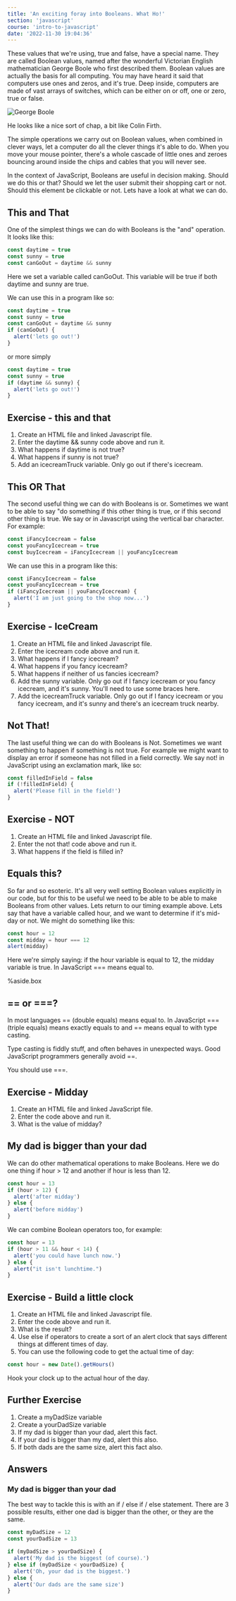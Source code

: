 ```yaml
---
title: 'An exciting foray into Booleans. What Ho!'
section: 'javascript'
course: 'intro-to-javascript'
date: '2022-11-30 19:04:36'
---
```


These values that we're using, true and false, have a special name. They are called Boolean values, named after the wonderful Victorian English mathematician George Boole who first described them. Boolean values are actually the basis for all computing. You may have heard it said that computers use ones and zeros, and it's true. Deep inside, computers are made of vast arrays of switches, which can be either on or off, one or zero, true or false.

<img src="/images/george-boole.jpg" alt="George Boole" />

He looks like a nice sort of chap, a bit like Colin Firth.

The simple operations we carry out on Boolean values, when combined in clever ways, let a computer do all the clever things it's able to do. When you move your mouse pointer, there's a whole cascade of little ones and zeroes bouncing around inside the chips and cables that you will never see.

In the context of JavaScript, Booleans are useful in decision making. Should we do this or that? Should we let the user submit their shopping cart or not. Should this element be clickable or not. Lets have a look at what we can do.

## This and That

One of the simplest things we can do with Booleans is the "and" operation. It looks like this:

```js
const daytime = true
const sunny = true
const canGoOut = daytime && sunny
```

Here we set a variable called canGoOut. This variable will be true if both daytime and sunny are true.

We can use this in a program like so:

```js
const daytime = true
const sunny = true
const canGoOut = daytime && sunny
if (canGoOut) {
  alert('lets go out!')
}
```

or more simply

```js
const daytime = true
const sunny = true
if (daytime && sunny) {
  alert('lets go out!')
}
```

## Exercise - this and that

1. Create an HTML file and linked Javascript file.
2. Enter the daytime && sunny code above and run it.
3. What happens if daytime is not true?
4. What happens if sunny is not true?
5. Add an icecreamTruck variable. Only go out if there's icecream.

## This OR That

The second useful thing we can do with Booleans is or. Sometimes we want to be able to say "do something if this other thing is true, or if this second other thing is true. We say or in Javascript using the vertical bar character. For example:

```js
const iFancyIcecream = false
const youFancyIcecream = true
const buyIcecream = iFancyIcecream || youFancyIcecream
```

We can use this in a program like this:

```js
const iFancyIcecream = false
const youFancyIcecream = true
if (iFancyIcecream || youFancyIcecream) {
  alert('I am just going to the shop now...')
}
```

## Exercise - IceCream

1. Create an HTML file and linked Javascript file.
2. Enter the icecream code above and run it.
3. What happens if I fancy icecream?
4. What happens if you fancy icecream?
5. What happens if neither of us fancies icecream?
6. Add the sunny variable. Only go out if I fancy icecream or you fancy icecream, and it's sunny. You'll need to use some braces here.
7. Add the icecreamTruck variable. Only go out if I fancy icecream or you fancy icecream, and it's sunny and there's an icecream truck nearby.

## Not That!

The last useful thing we can do with Booleans is Not. Sometimes we want something to happen if something is not true. For example we might want to display an error if someone has not filled in a field correctly. We say not! in JavaScript using an exclamation mark, like so:

```js
const filledInField = false
if (!filledInField) {
  alert('Please fill in the field!')
}
```

## Exercise - NOT

1. Create an HTML file and linked Javascript file.
2. Enter the not that! code above and run it.
3. What happens if the field is filled in?

## Equals this?

So far and so esoteric. It's all very well setting Boolean values explicitly in our code, but for this to be useful we need to be able to be able to make Booleans from other values. Lets return to our timing example above. Lets say that have a variable called hour, and we want to determine if it's mid-day or not. We might do something like this:

```js
const hour = 12
const midday = hour === 12
alert(midday)
```

Here we're simply saying: if the hour variable is equal to 12, the midday variable is true. In JavaScript === means equal to.

%aside.box

## == or ===?

In most languages == (double equals) means equal to. In JavaScript === (triple equals) means exactly equals to and == means equal to with type casting.

Type casting is fiddly stuff, and often behaves in unexpected ways. Good JavaScript programmers generally avoid ==.

You should use ===.

## Exercise - Midday

1. Create an HTML file and linked JavaScript file.
2. Enter the code above and run it.
3. What is the value of midday?

## My dad is bigger than your dad

We can do other mathematical operations to make Booleans. Here we do one thing if hour > 12 and another if hour is less than 12.

```js
const hour = 13
if (hour > 12) {
  alert('after midday')
} else {
  alert('before midday')
}
```

We can combine Boolean operators too, for example:

```js
const hour = 13
if (hour > 11 && hour < 14) {
  alert('you could have lunch now.')
} else {
  alert("it isn't lunchtime.")
}
```

## Exercise - Build a little clock

1. Create an HTML file and linked Javascript file.
2. Enter the code above and run it.
3. What is the result?
4. Use else if operators to create a sort of an alert clock that says different things at different times of day.
5. You can use the following code to get the actual time of day:

```js
const hour = new Date().getHours()
```

Hook your clock up to the actual hour of the day.

## Further Exercise

1. Create a myDadSize variable
2. Create a yourDadSize variable
3. If my dad is bigger than your dad, alert this fact.
4. If your dad is bigger than my dad, alert this also.
5. If both dads are the same size, alert this fact also.

## Answers

### My dad is bigger than your dad

The best way to tackle this is with an if / else if / else statement. There are 3 possible results, either one dad is bigger than the other, or they are the same.

```js
const myDadSize = 12
const yourDadSize = 13

if (myDadSize > yourDadSize) {
  alert('My dad is the biggest (of course).')
} else if (myDadSize < yourDadSize) {
  alert('Oh, your dad is the biggest.')
} else {
  alert('Our dads are the same size')
}
```
